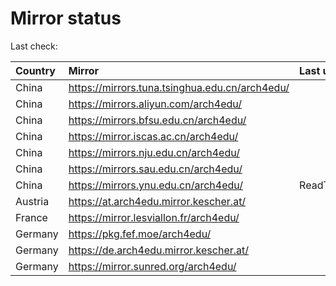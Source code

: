 <script src="./time.js"></script>
# Mirror status
Last check: <script type="text/javascript">localize(1692807710.353327);</script>

|Country|Mirror|Last update|
|:------|:-----|:----------|
|China|https://mirrors.tuna.tsinghua.edu.cn/arch4edu/|<script type="text/javascript">localize(1692772554);</script>|
|China|https://mirrors.aliyun.com/arch4edu/|<script type="text/javascript">localize(1692685961);</script>|
|China|https://mirrors.bfsu.edu.cn/arch4edu/|<script type="text/javascript">localize(1692772554);</script>|
|China|https://mirror.iscas.ac.cn/arch4edu/|<script type="text/javascript">localize(1692772554);</script>|
|China|https://mirrors.nju.edu.cn/arch4edu/|<script type="text/javascript">localize(1692729065);</script>|
|China|https://mirrors.sau.edu.cn/arch4edu/|<script type="text/javascript">localize(1692772554);</script>|
|China|https://mirrors.ynu.edu.cn/arch4edu/|ReadTimeout|
|Austria|https://at.arch4edu.mirror.kescher.at/|<script type="text/javascript">localize(1692772554);</script>|
|France|https://mirror.lesviallon.fr/arch4edu/|<script type="text/javascript">localize(1692772554);</script>|
|Germany|https://pkg.fef.moe/arch4edu/|<script type="text/javascript">localize(1692772554);</script>|
|Germany|https://de.arch4edu.mirror.kescher.at/|<script type="text/javascript">localize(1692772554);</script>|
|Germany|https://mirror.sunred.org/arch4edu/|<script type="text/javascript">localize(1692772554);</script>|

<script src="./tablefilter/tablefilter.js"></script>
<script src="./table.js"></script>